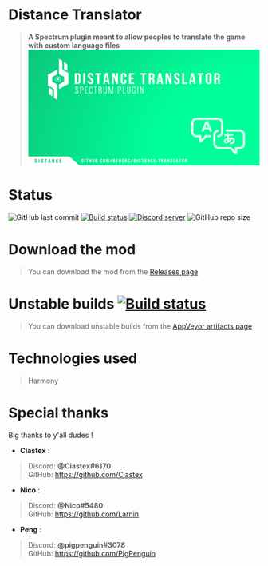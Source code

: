 # Distance Translator
> **A Spectrum plugin meant to allow peoples to translate the game with custom language files**
![Repository logo](repository_thumbnail.png)

# Status
![GitHub last commit](https://img.shields.io/github/last-commit/reherc/distance.translator)
[![Build status](https://ci.appveyor.com/api/projects/status/4s986d3b0tpyfdga?svg=true)](https://ci.appveyor.com/project/REHERC/distance-translator)
[![Discord server](https://img.shields.io/discord/556851052427870227?color=informational&label=Discord&style=flat&logo=discord&logoColor=inactive)](https://discord.gg/VT5t4dH)
![GitHub repo size](https://img.shields.io/github/repo-size/reherc/distance.translator?color=informational&style=flat)


# Download the mod
> You can download the mod from the [Releases page](https://github.com/REHERC/Distance.T/releases/latest)

# Unstable builds [![Build status](https://ci.appveyor.com/api/projects/status/4s986d3b0tpyfdga?svg=true)](https://ci.appveyor.com/project/REHERC/distance-translator)
> You can download unstable builds from the [AppVeyor artifacts page](https://ci.appveyor.com/project/REHERC/distance-translator/build/artifacts)

# Technologies used
> Harmony

# Special thanks
Big thanks to y'all dudes !
- <b>Ciastex</b> :
>	Discord: <b>@Ciastex#6170</b><br>
>	GitHub: https://github.com/Ciastex

- <b>Nico</b> :
> 	Discord: <b>@Nico#5480</b><br>
>   GitHub: https://github.com/Larnin
>   
- <b>Peng</b> :
>	Discord: <b>@pigpenguin#3078</b><br>
>   GitHub: https://github.com/PigPenguin